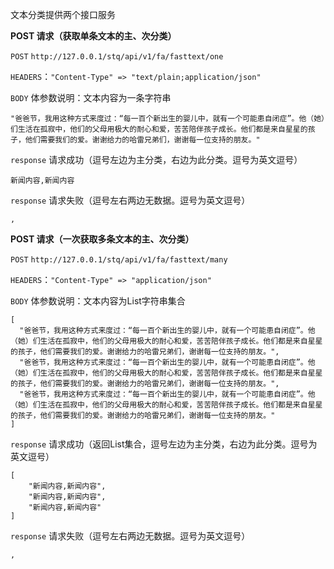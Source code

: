 文本分类提供两个接口服务

**POST 请求（获取单条文本的主、次分类）**

`POST` `http://127.0.0.1/stq/api/v1/fa/fasttext/one`

`HEADERS`：`"Content-Type" => "text/plain;application/json"`

`BODY` 体参数说明：文本内容为一条字符串

```
"爸爸节，我用这种方式来度过：“每一百个新出生的婴儿中，就有一个可能患自闭症”。他（她）们生活在孤寂中，他们的父母用极大的耐心和爱，苦苦陪伴孩子成长。他们都是来自星星的孩子，他们需要我们的爱。谢谢给力的哈雷兄弟们，谢谢每一位支持的朋友。"
```

`response` 请求成功（逗号左边为主分类，右边为此分类。逗号为英文逗号）

```
新闻内容,新闻内容
```

`response` 请求失败（逗号左右两边无数据。逗号为英文逗号）

```
,
```

**POST 请求（一次获取多条文本的主、次分类）**

`POST` `http://127.0.0.1/stq/api/v1/fa/fasttext/many`

`HEADERS`：`"Content-Type" => "application/json"`

`BODY` 体参数说明：文本内容为List字符串集合

```
[
  "爸爸节，我用这种方式来度过：“每一百个新出生的婴儿中，就有一个可能患自闭症”。他（她）们生活在孤寂中，他们的父母用极大的耐心和爱，苦苦陪伴孩子成长。他们都是来自星星的孩子，他们需要我们的爱。谢谢给力的哈雷兄弟们，谢谢每一位支持的朋友。",
  "爸爸节，我用这种方式来度过：“每一百个新出生的婴儿中，就有一个可能患自闭症”。他（她）们生活在孤寂中，他们的父母用极大的耐心和爱，苦苦陪伴孩子成长。他们都是来自星星的孩子，他们需要我们的爱。谢谢给力的哈雷兄弟们，谢谢每一位支持的朋友。",
  "爸爸节，我用这种方式来度过：“每一百个新出生的婴儿中，就有一个可能患自闭症”。他（她）们生活在孤寂中，他们的父母用极大的耐心和爱，苦苦陪伴孩子成长。他们都是来自星星的孩子，他们需要我们的爱。谢谢给力的哈雷兄弟们，谢谢每一位支持的朋友。"
]
```

`response` 请求成功（返回List集合，逗号左边为主分类，右边为此分类。逗号为英文逗号）

```
[ 
    "新闻内容,新闻内容", 
    "新闻内容,新闻内容", 
    "新闻内容,新闻内容" 
]
```

`response` 请求失败（逗号左右两边无数据。逗号为英文逗号）

```
,
```



